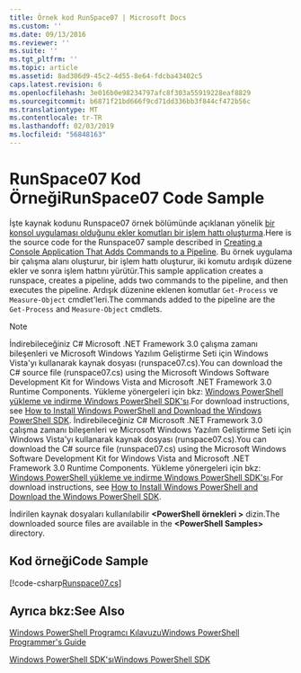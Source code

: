 ```yaml
---
title: Örnek kod RunSpace07 | Microsoft Docs
ms.custom: ''
ms.date: 09/13/2016
ms.reviewer: ''
ms.suite: ''
ms.tgt_pltfrm: ''
ms.topic: article
ms.assetid: 8ad306d9-45c2-4d55-8e64-fdcba43402c5
caps.latest.revision: 6
ms.openlocfilehash: 3e016b0e98234797afc8f303a55919228eaf8829
ms.sourcegitcommit: b6871f21bd666f9cd71dd336bb3f844cf472b56c
ms.translationtype: MT
ms.contentlocale: tr-TR
ms.lasthandoff: 02/03/2019
ms.locfileid: "56848163"
---
```

# <a name="runspace07-code-sample"></a><span data-ttu-id="bb693-102">RunSpace07 Kod Örneği</span><span class="sxs-lookup"><span data-stu-id="bb693-102">RunSpace07 Code Sample</span></span>

<span data-ttu-id="bb693-103">İşte kaynak kodunu Runspace07 örnek bölümünde açıklanan yönelik [bir konsol uygulaması olduğunu ekler komutları bir işlem hattı oluşturma](http://msdn.microsoft.com/en-us/01eb7808-e97b-4905-80be-9e2fa38c262e).</span><span class="sxs-lookup"><span data-stu-id="bb693-103">Here is the source code for the Runspace07 sample described in [Creating a Console Application That Adds Commands to a Pipeline](http://msdn.microsoft.com/en-us/01eb7808-e97b-4905-80be-9e2fa38c262e).</span></span> <span data-ttu-id="bb693-104">Bu örnek uygulama bir çalışma alanı oluşturur, bir işlem hattı oluşturur, iki komutu ardışık düzene ekler ve sonra işlem hattını yürütür.</span><span class="sxs-lookup"><span data-stu-id="bb693-104">This sample application creates a runspace, creates a pipeline, adds two commands to the pipeline, and then executes the pipeline.</span></span> <span data-ttu-id="bb693-105">Ardışık düzenine eklenen komutlar `Get-Process` ve `Measure-Object` cmdlet'leri.</span><span class="sxs-lookup"><span data-stu-id="bb693-105">The commands added to the pipeline are the `Get-Process` and `Measure-Object` cmdlets.</span></span>

> [!NOTE]
> <span data-ttu-id="bb693-106">İndirebileceğiniz C# Microsoft .NET Framework 3.0 çalışma zamanı bileşenleri ve Microsoft Windows Yazılım Geliştirme Seti için Windows Vista'yı kullanarak kaynak dosyası (runspace07.cs).</span><span class="sxs-lookup"><span data-stu-id="bb693-106">You can download the C# source file (runspace07.cs) using the Microsoft Windows Software Development Kit for Windows Vista and Microsoft .NET Framework 3.0 Runtime Components.</span></span> <span data-ttu-id="bb693-107">Yükleme yönergeleri için bkz: [Windows PowerShell yükleme ve indirme Windows PowerShell SDK'sı](/powershell/developer/installing-the-windows-powershell-sdk).</span><span class="sxs-lookup"><span data-stu-id="bb693-107">For download instructions, see [How to Install Windows PowerShell and Download the Windows PowerShell SDK](/powershell/developer/installing-the-windows-powershell-sdk).</span></span>
> <span data-ttu-id="bb693-108">İndirebileceğiniz C# Microsoft .NET Framework 3.0 çalışma zamanı bileşenleri ve Microsoft Windows Yazılım Geliştirme Seti için Windows Vista'yı kullanarak kaynak dosyası (runspace07.cs).</span><span class="sxs-lookup"><span data-stu-id="bb693-108">You can download the C# source file (runspace07.cs) using the Microsoft Windows Software Development Kit for Windows Vista and Microsoft .NET Framework 3.0 Runtime Components.</span></span> <span data-ttu-id="bb693-109">Yükleme yönergeleri için bkz: [Windows PowerShell yükleme ve indirme Windows PowerShell SDK'sı](/powershell/developer/installing-the-windows-powershell-sdk).</span><span class="sxs-lookup"><span data-stu-id="bb693-109">For download instructions, see [How to Install Windows PowerShell and Download the Windows PowerShell SDK](/powershell/developer/installing-the-windows-powershell-sdk).</span></span>
>
> <span data-ttu-id="bb693-110">İndirilen kaynak dosyaları kullanılabilir  **\<PowerShell örnekleri >** dizin.</span><span class="sxs-lookup"><span data-stu-id="bb693-110">The downloaded source files are available in the **\<PowerShell Samples>** directory.</span></span>

## <a name="code-sample"></a><span data-ttu-id="bb693-111">Kod örneği</span><span class="sxs-lookup"><span data-stu-id="bb693-111">Code Sample</span></span>

[!code-csharp[Runspace07.cs](../../powershell-sdk-samples/SDK-2.0/csharp/Runspace07/Runspace07.cs#L11-L108 "Runspace07.cs")]

## <a name="see-also"></a><span data-ttu-id="bb693-112">Ayrıca bkz:</span><span class="sxs-lookup"><span data-stu-id="bb693-112">See Also</span></span>

[<span data-ttu-id="bb693-113">Windows PowerShell Programcı Kılavuzu</span><span class="sxs-lookup"><span data-stu-id="bb693-113">Windows PowerShell Programmer's Guide</span></span>](./windows-powershell-programmer-s-guide.md)

[<span data-ttu-id="bb693-114">Windows PowerShell SDK'sı</span><span class="sxs-lookup"><span data-stu-id="bb693-114">Windows PowerShell SDK</span></span>](../windows-powershell-reference.md)